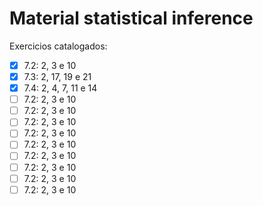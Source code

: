 # Material statistical inference

Exercicios catalogados:
- [x] 7.2: 2, 3 e 10
- [x] 7.3: 2, 17, 19 e 21
- [x] 7.4: 2, 4, 7, 11 e 14
- [ ] 7.2: 2, 3 e 10
- [ ] 7.2: 2, 3 e 10
- [ ] 7.2: 2, 3 e 10
- [ ] 7.2: 2, 3 e 10
- [ ] 7.2: 2, 3 e 10
- [ ] 7.2: 2, 3 e 10
- [ ] 7.2: 2, 3 e 10
- [ ] 7.2: 2, 3 e 10
- [ ] 7.2: 2, 3 e 10
